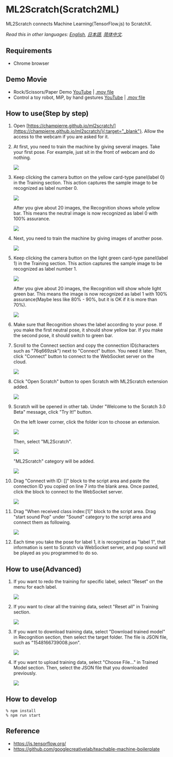 # ML2Scratch(Scratch2ML)

ML2Scratch connects Machine Learning(TensorFlow.js) to ScratchX.

*Read this in other languages: [English](README.md), [日本語](README.ja.md), [简体中文](README.zh-cn.md).*

## Requirements

- Chrome browser

## Demo Movie

- Rock/Scissors/Paper Demo [YouTube](https://www.youtube.com/watch?v=DkH1hwc-Gb4) | [.mov file](https://s3.amazonaws.com/champierre/movies/rsp_demo.mov)
- Control a toy robot, MiP, by hand gestures [YouTube](https://www.youtube.com/watch?v=GKXimEB5WQg) | [.mov file](https://s3.amazonaws.com/champierre/movies/mip_demo.mov)

## How to use(Step by step)

1. Open [https://champierre.github.io/ml2scratch/](https://champierre.github.io/ml2scratch/){:target="_blank"}. Allow the access to the webcam if you are asked for it.

2. At first, you need to train the machine by giving several images. Take your first pose. For example, just sit in the front of webcam and do nothing.

    <img src="images/en/neutral.png" />

3. Keep clicking the camera button on the yellow card-type panel(label 0) in the Training section. This action captures the sample image to be recognized as label number 0.

    <img src="images/en/before_training_0.png" />

    After you give about 20 images, the Recognition shows whole yellow bar. This means the neutral image is now recognized as label 0 with 100% assurance.

    <img src="images/en/after_training_0.png" />

4. Next, you need to train the machine by giving images of another pose.

    <img src="images/en/gesture.png" />

5. Keep clicking the camera button on the light green card-type panel(label 1) in the Training section. This action captures the sample image to be recognized as label number 1.

    <img src="images/en/before_training_1.png" />

    After you give about 20 images, the Recognition will show whole light green bar. This means the image is now recognized as label 1 with 100% assurance(Maybe less like 80% - 90%, but it is OK if it is more than 70%).

    <img src="images/en/after_training_1.png" />

6. Make sure that Recognition shows the label according to your pose. If you make the first neutral pose, it should show yellow bar. If you make the second pose, it should switch to green bar.

7. Scroll to the Connect section and copy the connection ID(characters such as "76q669zsk") next to "Connect" button. You need it later. Then, click "Connect" button to connect to the WebSocket server on the cloud.

    <img src="images/en/connect.png" />

8. Click "Open Scratch" button to open Scratch with ML2Scratch extension added.

    <img src="images/en/scratch.png" />

9. Scratch will be opened in other tab. Under "Welcome to the Scratch 3.0 Beta" message, click "Try It!" button.

    On the left lower corner, click the folder icon to choose an extension.

    <img src="images/en/add_extension.png" />

    Then, select "ML2Scratch".

    <img src="images/en/ml2scratch_extension.png" />

    "ML2Scratch" category will be added.

    <img src="images/en/ml2scratch_extension_added.png" />

10. Drag "Connect with ID: []" block to the script area and paste the connection ID you copied on line 7 into the blank area. Once pasted, click the block to connect to the WebSocket server.

    <img src="images/en/scratch3_connect_block.png" />

11. Drag "When received class index:[1]" block to the script area. Drag "start sound Pop" under "Sound" category to the script area and connect them as following.

    <img src="images/en/scratch3_play_sound.png" />

12. Each time you take the pose for label 1, it is recognized as "label 1", that information is sent to Scratch via WebSocket server, and pop sound will be played as you programmed to do so.

## How to use(Advanced)

1. If you want to redo the training for specific label, select "Reset" on the menu for each label.

    <img src="images/en/reset.png" />

2. If you want to clear all the training data, select "Reset all" in Training section.

    <img src="images/en/reset_all.png" />

3. If you want to download training data, select "Download trained model" in Recognition section, then select the target folder. The file is JSON file, such as "1548166739008.json".

    <img src="images/en/download.png" />

4. If you want to upload training data, select "Choose File..." in Trained Model section. Then, select the JSON file that you downloaded previously.

    <img src="images/en/upload.png" />

## How to develop

```
% npm install
% npm run start
```

## Reference

- https://js.tensorflow.org/
- https://github.com/googlecreativelab/teachable-machine-boilerplate
